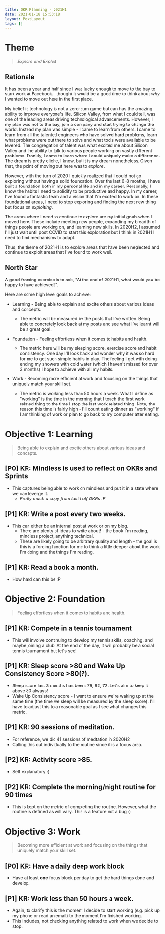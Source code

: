 ```yaml
---
title: OKR Planning - 2021H1
date: 2021-01-18 15:53:18
layout: PostLayout
tags: []
---
```


# Theme

> *Explore and Exploit*

## Rationale

It has been a year and half since I was lucky enough to move to the bay to start work at Facebook. I
thought it would be a good time to think about *why* I wanted to move out here in the first place.

My belief is technology is not a zero-sum game but can has the amazing ability to improve everyone's
life. Silicon Valley, from what I could tell, was one of the leading areas driving technological
advancements. However, I my plan was not to the bay, join a company and start trying to change the
world. Instead my plan was simple - I came to learn from others. I came to learn from all the
talented engineers who have solved hard problems, learn what problems were out there to solve and
what tools were available to be levered. The congregation of talent was what excited me about
Silicon Valley and the ability to talk to various people working on vastly different problems.
Frankly, I came to learn where I could uniquely make a difference. The dream is pretty cliche, I
know, but it is my dream nonetheless. Given that, the point of moving out here was to *explore*.

However, with the turn of 2020 I quickly realized that I could not go exploring without having a
solid foundation. Over the last 6-8 months, I have built a foundation both in my personal life and
in my career. Personally, I know the habits I need to solidify to be productive and happy. In my
career, I've found a fantastic team and a vision that I'm excited to work on. In these foundational
areas, I need to stop exploring and finding the next new thing but focus on *exploiting*.

The areas where I need to continue to explore are my initial goals when I moved here. These include
meeting new people, expanding my breadth of things people are working on, and learning new skills.
In 2020H2, I assumed I'll just wait until post COVID to start this exploration but I think in 2021H1
I need to find mechanisms to adapt.

Thus, the theme of 2021H1 is to explore areas that have been neglected and continue to exploit
areas that I've found to work well.

## North Star

A good framing exercise is to ask, "At the end of 2021H1, what would you be happy to have
achieved?".

Here are some high level goals to achieve:
* Learning - Being able to explain and excite others about various ideas and concepts.
  * The metric will be measured by the posts that I've written. Being able to concretely look back
    at my posts and see what I've learnt will be a great goal.

* Foundation - Feeling effortless when it comes to habits and health.
  * The metric here will be my sleeping score, exercise score and habit consistency. One day I'll
    look back and wonder why it was so hard for me to get such simple habits in play. The feeling I
    get with doing ending my showers with cold water (which I haven't missed for over 3 months) I
    hope to achieve with all my habits.

* Work - Becoming more efficient at work and focusing on the things that uniquely match your skill set.
  * The metric is working less than 50 hours a week. What I define as "working" is the time in the
    morning that I touch the first work related thing to the time I stop the last work related thing.
    Note, the reason this time is fairly high - I'll count eating dinner as "working" if I am thinking
    of work or plan to go back to my computer after eating.

# Objective 1: Learning

> Being able to explain and excite others about various ideas and concepts.

## [P0] KR: Mindless is used to reflect on OKRs and Sprints
* This captures being able to work on mindless and put it in a state where we can leverge it.
  * *Pretty much a copy from last half OKRs :P*

## [P1] KR: Write a post every two weeks.
* This can either be an internal post at work or on my blog.
  * There are plenty of ideas to write about! - the book I'm reading, mindless project, anything
    technical. 
  * These are likely going to be arbitrary quality and length - the goal is this is a forcing
    function for me to think a little deeper about the work I'm doing and the things I'm reading.

## [P1] KR: Read a book a month.
* How hard can this be :P

# Objective 2: Foundation

> Feeling effortless when it comes to habits and health.

## [P1] KR: Compete in a tennis tournament
* This will involve continuing to develop my tennis skills, coaching, and maybe joining a club. At
  the end of the day, it will probably be a social tennis tournament but let's see!
  
## [P1] KR: Sleep score >80 and Wake Up Consistency Score >80(?).
* Sleep score last 3 months has been: 79, 82, 72. Let's aim to keep it above 80 always!
* Wake Up Consistency score - I want to ensure we're waking up at the same time (the time we sleep
  will be measured by the sleep score). I'll have to adjust this to a reasonable goal as I see what
  changes this metric.

## [P1] KR: 90 sessions of meditation.
* For reference, we did 41 sessions of medtation in 2020H2
* Calling this out individually to the routine since it is a focus area.

## [P2] KR: Activity score >85.
* Self explanatory :)

## [P2] KR: Complete the morning/night routine for 90 times
* This is kept on the metric of completing the routine. However, what the routine is defined as will
  vary. This is a feature not a bug :)

# Objective 3: Work

> Becoming more efficient at work and focusing on the things that uniquely match your skill set.

## [P0] KR: Have a daily deep work block
* Have at least **one** focus block per day to get the hard things done and develop.

## [P1] KR: Work less than 50 hours a week.
* Again, to clarify this is the moment I decide to start working (e.g. pick up my phone or read an
  email) to the moment I'm finished working.
* This includes, not checking anything related to work when we decide to stop.
